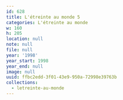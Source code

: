 ```yaml
---
id: 628
title: L'étreinte au monde 5
categories: L'étreinte au monde
w: 160
h: 205
location: null
note: null
file: null
year: '1998'
year_start: 1998
year_end: null
image: null
uuid: ffbc2edd-3f01-43e9-950a-72998e39763b
collections:
  - letreinte-au-monde
---
```


